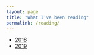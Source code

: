 ```yaml
---
layout: page
title: "What I've been reading"
permalink: /reading/
---
```


* [2018](/reading/2018)
* [2019](/reading/2019)
